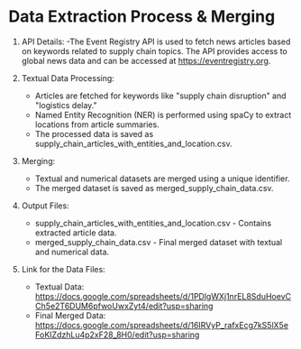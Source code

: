 # Data Extraction Process & Merging 
1. API Details:
   -The Event Registry API is used to fetch news articles based on keywords related to supply chain topics. The API provides access to global news data and can be accessed at https://eventregistry.org.

2. Textual Data Processing:
   - Articles are fetched for keywords like "supply chain disruption" and "logistics delay."
   - Named Entity Recognition (NER) is performed using spaCy to extract locations from article summaries.
   - The processed data is saved as supply_chain_articles_with_entities_and_location.csv.
    
3. Merging:
   - Textual and numerical datasets are merged using a unique identifier.
   - The merged dataset is saved as merged_supply_chain_data.csv.
  
4. Output Files:
   - supply_chain_articles_with_entities_and_location.csv - Contains extracted article data.
   - merged_supply_chain_data.csv - Final merged dataset with textual and numerical data.

5. Link for the Data Files:
   - Textual Data: https://docs.google.com/spreadsheets/d/1PDlgWXj1nrEL8SduHoevCCh5e2T6DUM6pfwoUwxZyt4/edit?usp=sharing
   - Final Merged Data: https://docs.google.com/spreadsheets/d/16IRVyP_rafxEcg7kS5lX5eFoKIZdzhLu4p2xF28_8H0/edit?usp=sharing
